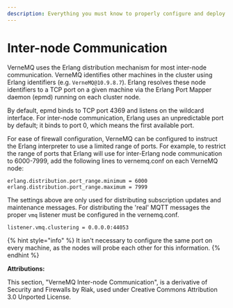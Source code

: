 ```yaml
---
description: Everything you must know to properly configure and deploy a VerneMQ Cluster
---
```


# Inter-node Communication

VerneMQ uses the Erlang distribution mechanism for most inter-node communication. VerneMQ identifies other machines in the cluster using Erlang identifiers \(e.g. `VerneMQ@10.9.8.7`\). Erlang resolves these node identifiers to a TCP port on a given machine via the Erlang Port Mapper daemon \(epmd\) running on each cluster node.

By default, epmd binds to TCP port 4369 and listens on the wildcard interface. For inter-node communication, Erlang uses an unpredictable port by default; it binds to port 0, which means the first available port.

For ease of firewall configuration, VerneMQ can be configured to instruct the Erlang interpreter to use a limited range of ports. For example, to restrict the range of ports that Erlang will use for inter-Erlang node communication to 6000-7999, add the following lines to vernemq.conf on each VerneMQ node:

```text
erlang.distribution.port_range.minimum = 6000
erlang.distribution.port_range.maximum = 7999
```

The settings above are only used for distributing subscription updates and maintenance messages. For distributing the 'real' MQTT messages the proper `vmq` listener must be configured in the vernemq.conf.

```text
listener.vmq.clustering = 0.0.0.0:44053
```

{% hint style="info" %}
It isn't necessary to configure the same port on every machine, as the nodes will probe each other for this information.
{% endhint %}

**Attributions:**

This section, "VerneMQ Inter-node Communication", is a derivative of Security and Firewalls by Riak, used under Creative Commons Attribution 3.0 Unported License.

